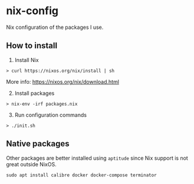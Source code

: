 nix-config
==========

Nix configuration of the packages I use.

## How to install

1. Install Nix

```
> curl https://nixos.org/nix/install | sh
```

More info: https://nixos.org/nix/download.html

2. Install packages

```
> nix-env -irf packages.nix
```

3. Run configuration commands

```
> ./init.sh
```

## Native packages

Other packages are better installed using `aptitude` since Nix support is not great outside NixOS.

```
sudo apt install calibre docker docker-compose terminator
```
